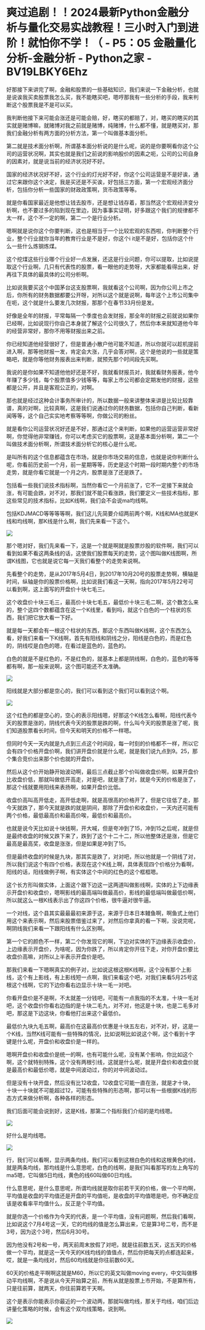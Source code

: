 # 爽过追剧！！2024最新Python金融分析与量化交易实战教程！三小时入门到进阶！就怕你不学！（ - P5：05 金融量化分析-金融分析 - Python之家 - BV19LBKY6Ehz

好那接下来讲完了啊，金融和股票的一些基础知识，我们来说一下金融分析，也就是说诶我买卖股票我怎么买，我不能瞎买吧，嗯哼那我有一些分析的手段，我来判断这个股票我是不是可以买。

我判断他接下来可能会涨还是可能会赔，好，瞎买的都赔了，对，瞎买的瞎买的其实就是赌博嘛，就赌博对我之前就是赌博，纯赌博，什么都不懂，就是瞎买对，那我们金融分析有两方面的分析方法，第一个叫做基本面分析。

第二就是技术面分析啊，所谓基本面分析说的是什么呢，说的是你要啊看你这个公司的运营状况啊，其实也就是我们之前说的影响股价的因素之呃，公司的公司自身的因素对，就是说当前的经济状况好不好。

国家的经济状况好不好，这个行业的灯光好不好，你这个公司运营是不是好诶，通过它来跟你这个决定，我是买还是不买诶，好包括三方面，第一个宏观经济面分析，包括你分析一些国家的财政政策啊，货币政策等等。

就是你看国家最近是他想让钱去股市，还是想让钱存着，那当然这个宏观经济变分析啊，也不要过多的陷到现在里边，因为事事实证明，好多跟这个我们的规律都不太一样，这个不一定的啊，第二一个是行业分析。

嗯啊就是说你这个你要判断，这也是相当于一个比较宏观的东西啦，你判断整个行业，整个行业就你当年的教育行业是不是好，你这个i it是不是好，包括你这个什么一些什么炼钢炼煤。

这个挖煤这些行业哪个行业好一点发展，还这是行业问题，你可以提取，比如说提取这个行业啊，几只有代表性的股票，看一眼他的走势呀，大家都能看得出来，好再往下具体的最具体的公司分析啊。

比如说我要买这个中国茅台这支股票啊，我就看这个公司啊，因为你公司上市之后，你所有的财务数据都要公开呀，对所以这个就是说啊，每年这个上市公司集中在呃，这个就是什么要发几次财报，那那个在春节33月份是发。

好像是全年的财报，平常每隔一个季度也会发财报，那全年的财报之前就说如果你已经啊，比如说现行你自己本身就了解这个公司很久了，然后你本来就知道他今年的经营非常好，那你不用等财报出来之前。

你已经知道他经营很好了，但是普通小散户他可能不知道，所以你就可以趁机提前进入啊，那等他财报一发，肯定会大涨，几乎会答对啊，这个是他说的一些就是策略吧，就是你等他财务报表出来判断，就预先那个时间段先买啊。

我说的是你如果不知道他他好还是不好，我就看财报员对，我就看财务报表，他今年赚了多少钱，每个股票值多少钱等等，每家上市公司都会定期发他的财报，这些都是公开，并且是客观公正的，对啊。

那也就是经过这种会计事务所审计的，所以数据一般来讲整体来讲是比较比较靠谱，真的对啊，比较真啊，这是我们说通过你的财务数据，包括你自己判断，看新闻等等，这个自己实实地考察等等啊，你做公司的粉丝。

就是看你公司运营状况好还是不好，那通过这个来判断，如果他的运营运营非常好啊，你觉得他非常赚钱，你可以考虑买它的股票啊，这是基本面分析啊，第二一个叫做技术面分析啊，所谓技术面分析它的核心是什么呢。

是叫所有的这个信息都蕴含在市场，就是你市场交易的信息，也就是说你判断什么呢，你看前历史前一个月，前一星期等等，历史是这个时期一段时期内整个的市场走势，就是你看它就是一个月之内，股票是涨了还是跌了。

包括看一些我们说技术指标啊，当然你看它一个月前涨了，它不一定接下来就会涨，有可能会跌，对不对，那我们就不能只看涨跌，我们要定义一些技术指标，那这些常见的技术指标，比如K线啊，我们会不会说ma均线啊。

包括KDJMACD等等等等啊，我们这儿先简要介绍两前两个啊，K线和MA也就是K线和均线啊，那K线是什么啊，我们先来看一下这个。



![](img/24addfbef145997989ba692121d830a0_1.png)

那个嗯对好，我们先来看一下，这是一个就是啊就是股票炒股的软件啊，我们可以看到如果不看这两条线的话，这使我们股票每天的走势，这个图叫做K线图啊，所谓K线图，它也就是说它每一天我们看整个的走势来说啊。

先看整个的走势，是从2017年5月4日，到2017年10月20号的股票走势啊，横轴是时间，纵轴是你的股票价格啊，比如说我们看这一天啊，指向2017年5月22号可以看到啊，这上面写的开盘价十块七毛三。

这个收盘价十块三毛三，最高价十块七毛五，最低价十块三毛二啊，这个数怎么来的，整个这四个数都蕴含在这一个K线里，看到吗，就这个白色的一个柱状的东西，我们把它放大看一下好。

就是每一天都会有一根这个柱状的东西，那这个东西叫做K线啊，这个东西怎么看，好我们来看一下K线啊，首先有阳线和阴线之分，阳线是白色的，而是红色的，阴线哎是白色的嗯，在看过是蓝色的，蓝色的。

白色的就是不是红色的，不是红色的，就基本上都是阴线啊，白色的，蓝色的等等都有啊，那一般来说啊，这个图可能还不太准确。



![](img/24addfbef145997989ba692121d830a0_3.png)

阳线就是大部分都是空心的，我们可以看到这个我们可以看到这个啊。

![](img/24addfbef145997989ba692121d830a0_5.png)

这个红色的都是空心的，空心的表示阳线嗯，好那这个K线怎么看啊，阳线代表今天的股票是涨的，阴线代表今天的股票是跌的啊，什么叫今天的股票是涨了呢，我们知道股票看长时间，但今天和明天的价格不一样嗯。

但同时今天一天内就是九点到三点这个时间段，每一时刻的价格都不一样，所以它会有四个价格开盘价啊，我们讲开盘价就是什么呢，就是我们说九点到9。25，那个集合竞价出来那个价也就的开盘价。

然后从这个价开始静开始波动啊，最后三点截止那个价叫做收盘价啊，如果开盘价比收盘价低，那就叫做低开高走，对是吧，就是涨了对，就是今天的价格是涨了，那这个线就要用阳线来表扬啊，如果开盘价比低。

收盘价高叫高开低走，高开低走啊，就是高很高的价格开了，但是它往低了走，那今天就跌了，那今天就是跌的就是阴间，那除了开盘价和收盘价，一天内还可能有两个价格，最低最高价和最高价唉，最低价和最高价。

也就是说今天比如说十块钱啊，开大喊，但是夸冲到了15，冲到15之后呢，就是但是最终收盘的时候又跌下来了，跌到了这个十二十二，所以他整体还是涨，但是它最高是最高奖，收盘是涨涨，但是如果是冲到了15。

但是最终收盘的时候是九块，那其实是跌了，对对吧，所以他就是一个阴线了对，所以我们说这个有四个价格，表现在这个K线上啊，具体表现四个价格分为看啊，阳线的话，阳线做例子啊，有实体这个中间的红色的这个框框嗯。

这个长方形叫做实体，上面这个跟下边这一这两道叫做影线啊，实体的上下边缘表示开盘价和收盘价，嗯啊影线的最高端叫做最高价，影线的最低端叫做最低价啊，所以就这么一根K线表示出了你这四个价格，很牛逼对很牛逼。

一个对线，这个县其实最最最初来源于这，来源于日本日本鳗鱼啊，啊鱼式上他们用这个来表示啊，然后来股票借鉴过来了，对然后你拿真的看一下啊，没说完呢，啊阴线我们来看一下跟阳线有什么区别啊。

第一个它的颜色不一样，第二个你发现它的啊，下边对实体的下边缘表示收盘价，上边缘表示开盘价，为啥呢，因为你跌了，所以肯定你开往下走，对你开盘价要比收盘价高嘛，对所以上半表示开盘价是吧。

那我们来看一下嗯啊真实的例子对，比如说这根这根K线啊，这个没有那个上影线，这个有上影线，有上影线短一点啊，我们来看这个吧，对我们来看5月25号这根这个线啊，它的下边你看右边显示十块一毛一对吧。

你看开盘价是不是啊，不太就差一分钱吧，可能有一点我指的不太准，十块一毛对吧，这个收盘价你看右边指的是十块二毛九，对不对，他这是十块，也是二毛多对吧，那这是下边这块，你看他打出来这个最低价。

最低价九块九毛五啊，最高价在这最高价优惠是十块五左右，对不对，好，这是一个K线，当然K线可能有一些特殊的情况，比如说啊比如说这个啊，这个看到十字键是什么呢，开盘价和收盘价是一样的。

嗯啊开盘价和收盘价是统一的啊，也有可能什么呢，没有某个影响，你比如这个啊，这个就特别特殊，这个没有两根引线，这就是什么呢，就是开盘价和收盘价就是最高价和最低价嗯，就是中间波动过，你的对中间波动过。

但是没有十块开盘，然后没有比12收盘，12收盘它可能一直在涨，就是才十块，十块一十块就不可能超过12，可能有些特殊的形态啊，那可以有一些根据K线的形态方式来做分析啊，各种各样的形态。

我们后面可能会说到好，这是K线，那第二个指标我们介绍的是均线嗯。

![](img/24addfbef145997989ba692121d830a0_7.png)

好什么是均线嗯。

![](img/24addfbef145997989ba692121d830a0_9.png)

行，我们可以看啊，显示两条均线，我们可以看到这根白色的线和这根黄色的线，就是两条均线，那均线是什么意思呢，白色的线啊，是我们叫看那写的左上角写的ma5嗯，它叫做5日均线，黄色的线60叫做60日均线。

什么意思呢，是什么意思呢，所谓均线就是取你前若干天的价格，做一个平均啊，平均值是收盘的平均值还是开盘的平均值呃，是收盘的平均值嗯是吧，你不确定应该是收看率平均值什么，反正是个平均值。

就是你选一个价格作为今天的代表，是一个平均值，没有问题啊，然后我们看啊，比如说这个7月4号这一天，它的均线的值是怎么算出来，它是算3号二号，而不是3号，因为这个3号，然后6月30号。

因为他没有2号和一号，两天前周末放假了对吧，就是往前数五天，这五天的价格做一个平均，就是这一天今天的K线均线的值值点，然后你把每天的点都连起来，哎，就是一条均线对，然后60均线就是你往前数60天。

60天的价格走平啊啊这就是M60，所以它的英文叫做moving every，中文叫做移动平均线啊，不是说从今天开始算之前，所有从就是股票上市开始，不是算所有，只是往前算，就两天，你往前算若干天啊。

这个是表示你能表示你最近的一个波动两，那就叫做均线，那关于均线，咱们后边讲量化策略的时候，会有这个双均线策略，说到啊。



![](img/24addfbef145997989ba692121d830a0_11.png)